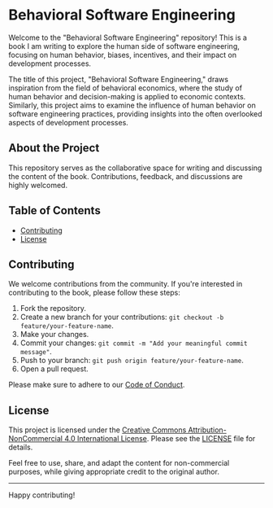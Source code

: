 # Behavioral Software Engineering

Welcome to the "Behavioral Software Engineering" repository! This is a book I am writing to explore the human side of software engineering, focusing on human behavior, biases, incentives, and their impact on development processes.

The title of this project, "Behavioral Software Engineering," draws inspiration from the field of behavioral economics, where the study of human behavior and decision-making is applied to economic contexts. Similarly, this project aims to examine the influence of human behavior on software engineering practices, providing insights into the often overlooked aspects of development processes.

## About the Project

This repository serves as the collaborative space for writing and discussing the content of the book. Contributions, feedback, and discussions are highly welcomed.

## Table of Contents

- [Contributing](#contributing)
- [License](#license)

## Contributing

We welcome contributions from the community. If you're interested in contributing to the book, please follow these steps:

1. Fork the repository.
2. Create a new branch for your contributions: `git checkout -b feature/your-feature-name`.
3. Make your changes.
4. Commit your changes: `git commit -m "Add your meaningful commit message"`.
5. Push to your branch: `git push origin feature/your-feature-name`.
6. Open a pull request.

Please make sure to adhere to our [Code of Conduct](CODE_OF_CONDUCT.md).

## License

This project is licensed under the [Creative Commons Attribution-NonCommercial 4.0 International License](LICENSE). Please see the [LICENSE](LICENSE) file for details.

Feel free to use, share, and adapt the content for non-commercial purposes, while giving appropriate credit to the original author.

---

Happy contributing!
